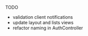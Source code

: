
TODO
- validation client notifications
- update layout and lists views
- refactor naming in AuthController
